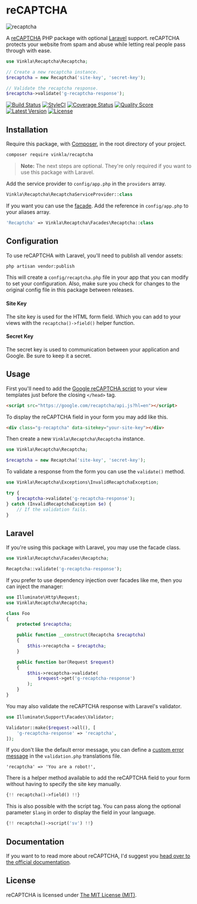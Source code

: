 reCAPTCHA
=========

![recaptcha](https://cloud.githubusercontent.com/assets/499192/17246444/6c1d188a-558c-11e6-8017-009392496433.gif)

A [reCAPTCHA](https://developers.google.com/recaptcha/intro) PHP package with optional [Laravel](https://laravel.com/) support. reCAPTCHA protects your website from spam and abuse while letting real people pass through with ease.

```php
use Vinkla\Recaptcha\Recaptcha;

// Create a new recaptcha instance.
$recaptcha = new Recaptcha('site-key', 'secret-key');

// Validate the recaptcha response.
$recaptcha->validate('g-recaptcha-response');
```

[![Build Status](https://img.shields.io/travis/vinkla/php-recaptcha/master.svg?style=flat)](https://travis-ci.org/vinkla/php-recaptcha)
[![StyleCI](https://styleci.io/repos/64472238/shield?style=flat)](https://styleci.io/repos/64472238)
[![Coverage Status](https://img.shields.io/scrutinizer/coverage/g/vinkla/php-recaptcha.svg?style=flat)](https://scrutinizer-ci.com/g/vinkla/php-recaptcha/code-structure)
[![Quality Score](https://img.shields.io/scrutinizer/g/vinkla/php-recaptcha.svg?style=flat)](https://scrutinizer-ci.com/g/vinkla/php-recaptcha)
[![Latest Version](https://img.shields.io/github/release/vinkla/php-recaptcha.svg?style=flat)](https://github.com/vinkla/php-recaptcha/releases)
[![License](https://img.shields.io/packagist/l/vinkla/recaptcha.svg?style=flat)](https://packagist.org/packages/vinkla/recaptcha)

## Installation

Require this package, with [Composer](https://getcomposer.org/), in the root directory of your project.

```bash
composer require vinkla/recaptcha
```

> **Note:** The next steps are optional. They're only required if you want to use this package with Laravel.

Add the service provider to `config/app.php` in the `providers` array.

```php
Vinkla\Recaptcha\RecaptchaServiceProvider::class
```

If you want you can use the [facade](http://laravel.com/docs/facades). Add the reference in `config/app.php` to your aliases array.

```php
'Recaptcha' => Vinkla\Recaptcha\Facades\Recaptcha::class
```

## Configuration

To use reCAPTCHA with Laravel, you'll need to publish all vendor assets:

```bash
php artisan vendor:publish
```

This will create a `config/recaptcha.php` file in your app that you can modify to set your configuration. Also, make sure you check for changes to the original config file in this package between releases.

#### Site Key

The site key is used for the HTML form field. Which you can add to your views with the `recaptcha()->field()` helper function.

#### Secret Key

The secret key is used to communication between your application and Google. Be sure to keep it a secret.

## Usage

First you'll need to add the [Google reCAPTCHA script](https://developers.google.com/recaptcha/docs/display#auto_render) to your view templates just before the closing `</head>` tag.

```html
<script src="https://google.com/recaptcha/api.js?hl=en"></script>
```

To display the reCAPTCHA field in your form you may add like this.

```html
<div class="g-recaptcha" data-sitekey="your-site-key"></div>
```

Then create a new `Vinkla\Recaptcha\Recaptcha` instance.

```php
use Vinkla\Recaptcha\Recaptcha;

$recaptcha = new Recaptcha('site-key', 'secret-key');
```

To validate a response from the form you can use the `validate()` method.

```php
use Vinkla\Recaptcha\Exceptions\InvalidRecaptchaException;

try {
    $recaptcha->validate('g-recaptcha-response');
} catch (InvalidRecaptchaException $e) {
    // If the validation fails.
}
```

## Laravel

If you're using this package with Laravel, you may use the facade class.

```php
use Vinkla\Recaptcha\Facades\Recaptcha;

Recaptcha::validate('g-recaptcha-response');
```

If you prefer to use dependency injection over facades like me, then you can inject the manager:

```php
use Illuminate\Http\Request;
use Vinkla\Recaptcha\Recaptcha;

class Foo
{
    protected $recaptcha;

    public function __construct(Recaptcha $recaptcha)
    {
        $this->recaptcha = $recaptcha;
    }

    public function bar(Request $request)
    {
        $this->recaptcha->validate(
            $request->get('g-recaptcha-response')
        );
    }
}
```

You may also validate the reCAPTCHA response with Laravel's validator.

```php
use Illuminate\Support\Facades\Validator;

Validator::make($request->all(), [
    'g-recaptcha-response' => 'recaptcha',
]);
```

If you don't like the default error message, you can define a [custom error message](https://laravel.com/docs/validation#custom-validation-rules) in the `validation.php` translations file.

```
'recaptcha' => 'You are a robot!',
```

There is a helper method available to add the reCAPTCHA field to your form without having to specify the site key manually.

```php
{!! recaptcha()->field() !!}
```

This is also possible with the script tag. You can pass along the optional parameter `$lang` in order to display the field in your language.

```php
{!! recaptcha()->script('sv') !!}
```

## Documentation

If you want to to read more about reCAPTCHA, I'd suggest you [head over to the official documentation](https://developers.google.com/recaptcha/intro).

## License

reCAPTCHA is licensed under [The MIT License (MIT)](LICENSE).
